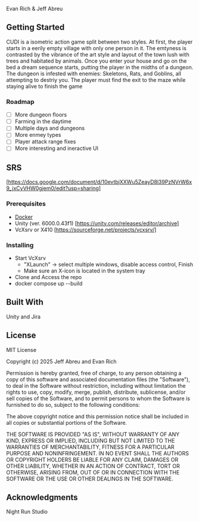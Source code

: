 Evan Rich & Jeff Abreu

## Getting Started
CUDI is a isometric action game split between two styles. At first, the player starts in a eerily empty village with only one person in it. The emtyness is contrasted by the vibrance of the art style and layout of the town lush with trees and habitated by animals. Once you enter your house and go on the bed a dream sequence starts, putting the player in the midths of a dungeon. The dungeon is infested with enemies: Skeletons, Rats, and Goblins, all attempting to destriy you. The player must find the exit to the maze while staying alive to finish the game

### Roadmap
- [ ] More dungeon floors
- [ ] Farming in the daytime
- [ ] Multiple days and dungeons
- [ ] More enmey types
- [ ] Player attack range fixes
- [ ] More interesting and ineractive UI
  
## SRS
[https://docs.google.com/document/d/10evtbjXXWu5ZeayD8l39PzNVrW6x9_jxCyVHW0gjem0/edit?usp=sharing]
  
### Prerequisites
* [Docker](https://www.docker.com/)
* Unity (ver. 6000.0.43f1) [https://unity.com/releases/editor/archive]
* VcXsrv or X410 [https://sourceforge.net/projects/vcxsrv/]

### Installing
- Start VcXsrv
  - "XLaunch" -> select multiple windows, disable access control, Finish
  - Make sure an X-icon is located in the system tray
- Clone and Access the repo
- docker compose up --build

## Built With
Unity and Jira

## License
MIT License

Copyright (c) 2025 Jeff Abreu and Evan Rich

Permission is hereby granted, free of charge, to any person obtaining a copy
of this software and associated documentation files (the "Software"), to deal
in the Software without restriction, including without limitation the rights
to use, copy, modify, merge, publish, distribute, sublicense, and/or sell
copies of the Software, and to permit persons to whom the Software is
furnished to do so, subject to the following conditions:

The above copyright notice and this permission notice shall be included in all
copies or substantial portions of the Software.

THE SOFTWARE IS PROVIDED "AS IS", WITHOUT WARRANTY OF ANY KIND, EXPRESS OR
IMPLIED, INCLUDING BUT NOT LIMITED TO THE WARRANTIES OF MERCHANTABILITY,
FITNESS FOR A PARTICULAR PURPOSE AND NONINFRINGEMENT. IN NO EVENT SHALL THE
AUTHORS OR COPYRIGHT HOLDERS BE LIABLE FOR ANY CLAIM, DAMAGES OR OTHER
LIABILITY, WHETHER IN AN ACTION OF CONTRACT, TORT OR OTHERWISE, ARISING FROM,
OUT OF OR IN CONNECTION WITH THE SOFTWARE OR THE USE OR OTHER DEALINGS IN THE
SOFTWARE.

## Acknowledgments
Night Run Studio

